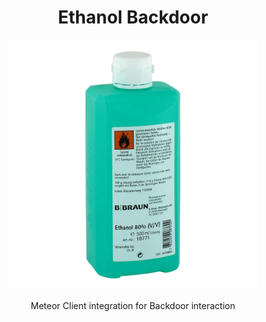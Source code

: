 <div align="center">
    <h1>Ethanol Backdoor</h1>
        <img src="https://raw.githubusercontent.com/Dark-Developments/Ethanol/master/src/main/resources/assets/icon/icon.png" alt="Ethanol Logo" width="400" height="400"/>
        <p>Meteor Client integration for Backdoor interaction</p>
</div>



